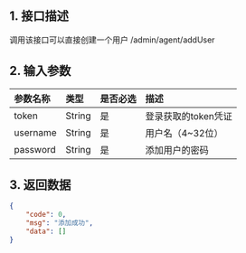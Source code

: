 ## 1. 接口描述

调用该接口可以直接创建一个用户 /admin/agent/addUser

## 2. 输入参数

| 参数名称 | 类型 | 是否必选 | 描述 |
| :--- | :--- | :--- | :--- |
| token | String | 是 | 登录获取的token凭证 |
| username | String | 是 | 用户名（4~32位） |
| password | String | 是 | 添加用户的密码 |

## 3. 返回数据

```json
{
    "code": 0,
    "msg": "添加成功",
    "data": []
}
```



